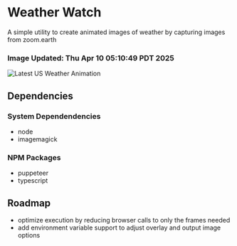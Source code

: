 # Weather Watch

A simple utility to create animated images of weather by capturing images from zoom.earth

### Image Updated: Thu Apr 10 05:10:49 PDT 2025

![Latest US Weather Animation](animations/2025-04-10.webp)

## Dependencies
### System Dependendencies
* node
* imagemagick
### NPM Packages
* puppeteer
* typescript

## Roadmap
* optimize execution by reducing browser calls to only the frames needed
* add environment variable support to adjust overlay and output image options
